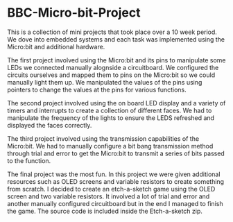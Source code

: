 # BBC-Micro-bit-Project
This is a collection of mini projects that took place over a 10 week period. We dove into embedded systems and each task was implemented using the Micro:bit and additional hardware.

The first project involved using the Micro:bit and its pins to manipulate some LEDs we connected manually alognside a circuitboard. We configured the circuits ourselves and mapped them to pins on the Micro:bit so we could manually light them up. We manipulated the values of the pins using pointers to change the values at the pins for various functions. 

The second project involved using the on board LED display and a variety of timers and interrupts to create a collection of different faces. We had to manipulate the frequency of the lights to ensure the LEDS refreshed and displayed the faces correctly. 

The third project involved using the transmission capabilities of the Micro:bit. We had to manually configure a bit bang transmission method through trial and error to get the Micro:bit to transmit a series of bits passed to the function. 

The final project was the most fun. In this project we were given additional resources such as OLED screens and variable resistors to create something from scratch. I decided to create an etch-a-sketch game using the OLED screen and two variable resistors. It involved a lot of trial and error and another manually configured circuitboard but in the end I managed to finish the game. The source code is included inside the Etch-a-sketch zip.
